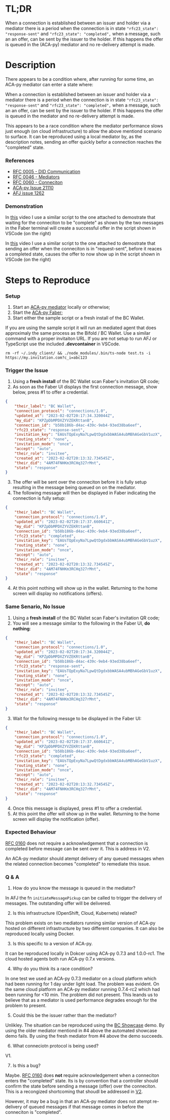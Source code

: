 
# TL;DR

When a connection is established between an issuer and holder via a mediator there is a period when the connection is in state `"rfc23_state": "response-sent"` and  `"rfc23_state": "completed",` when a message, such an an offer, can be sent by the issuer to the holder. If this happens the offer is queued in the (ACA-py) mediator and no re-delivery attempt is made.

# Description

There appears to be a condition where, after running for some time, an ACA-py mediator can enter a state where:

 When a connection is established between an issuer and holder via a mediator there is a period when the connection is in state `"rfc23_state": "response-sent"` and  `"rfc23_state": "completed",` when a message, such an an offer, can be sent by the issuer to the holder. If this happens the offer is queued in the mediator and no re-delivery attempt is made.

 This appears to be a race condition where the mediator performance slows just enough (on cloud infrastructure) to allow the above mentiond scenario to surface. It can be reproduced using a local mediator by, as the description notes, sending an offer quickly befor a connection reaches the "completed" state.

### References

- [RFC 0005 - DID Communication](https://github.com/hyperledger/aries-rfcs/blob/main/concepts/0005-didcomm/README.md)
- [RFC 0046 - Mediators](https://github.com/hyperledger/aries-rfcs/tree/main/concepts/0046-mediators-and-relays)
- [RFC 0060 - Conneciton](https://github.com/hyperledger/aries-rfcs/blob/main/features/0160-connection-protocol/README.md)
- [ACA-py Issue 21110](https://github.com/hyperledger/aries-cloudagent-python/issues/21110)
- [AFJ issue 1262](https://github.com/hyperledger/aries-framework-javascript/issues/1262)


### Demonstration

In [this](./faber-local-ok.mov) video I use a similar script to the one attached to demostrate that waiting for the conneciton to be "complete" as shown by the two messages in the Faber terminal will create a successful offer in the script shown in VSCode (on the right)

In [this](./faber-local-fail.mov) video I use a similar script to the one attached to demostrate that sending an offer when the conneciton is in "request-sent", before it reaces a completed state, causes the offer to now show up in the script shown in VSCode (on the right)

# Steps to Reproduce

### Setup

 1. Start an [ACA-py mediator](https://github.com/hyperledger/aries-mediator-service) locally or otherwise;
 2. Start the [ACA-py Faber](https://github.com/hyperledger/aries-cloudagent-python);
 3. Start either the sample script or a fresh install of the BC Wallet.

If you are using the sample script it will run an mediated agent that does approximaly the same process as the Bifold / BC Wallet. Use a similar command with a proper invitaiton URL. If you are not setup to run AFJ or TypeScript use the included **.devcontainer** in VSCode.

```console
rm -rf ~/.indy_client/ && ./node_modules/.bin/ts-node test.ts -i https://my.invitation.com?c_i=abc123
```

### Trigger the Issue

1. Using a **fresh install** of the BC Wallet scan Faber's invitation QR code;
2. As soon as the Faber UI displays the first connection message, show below,
press #1 to offer a credential.

```JSON
{
    "their_label": "BC Wallet",
    "connection_protocol": "connections/1.0",
    "updated_at": "2023-02-02T20:17:34.320044Z",
    "my_did": "KPZpDbMPDXZYVZEKRttanB",
    "connection_id": "b58b186b-d4ac-439c-9eb4-93ed38ba6eef",
    "rfc23_state": "response-sent",
    "invitation_key": "EAUsTQpExyNa7LpwQtDgdxbbWASA4ubMBhAGeGbV1uzX",
    "routing_state": "none",
    "invitation_mode": "once",
    "accept": "auto",
    "their_role": "invitee",
    "created_at": "2023-02-02T20:13:32.734545Z",
    "their_did": "4AM74FNHKm3RCHq327rMnt",
    "state": "response"
}
```
3. The offer will be sent over the conneciton before it is fully setup resulting
in the message being queued on on the mediator.
4. The following message will then be displayed in Faber indicating the connection
is fully setup:

```JSON
{
    "their_label": "BC Wallet",
    "connection_protocol": "connections/1.0",
    "updated_at": "2023-02-02T20:17:37.660641Z",
    "my_did": "KPZpDbMPDXZYVZEKRttanB",
    "connection_id": "b58b186b-d4ac-439c-9eb4-93ed38ba6eef",
    "rfc23_state": "completed",
    "invitation_key": "EAUsTQpExyNa7LpwQtDgdxbbWASA4ubMBhAGeGbV1uzX",
    "routing_state": "none",
    "invitation_mode": "once",
    "accept": "auto",
    "their_role": "invitee",
    "created_at": "2023-02-02T20:13:32.734545Z",
    "their_did": "4AM74FNHKm3RCHq327rMnt",
    "state": "response"
}
```

4. At this point nothing will show up in the wallet. Returning to the home screen 
will display no notifications (offers). 

### Same Senario, No Issue

1. Using a **fresh install** of the BC Wallet scan Faber's invitation QR code;
2. You will see a message similar to the following in the Faber UI, **do nothing**:

```JSON
{
    "their_label": "BC Wallet",
    "connection_protocol": "connections/1.0",
    "updated_at": "2023-02-02T20:17:34.320044Z",
    "my_did": "KPZpDbMPDXZYVZEKRttanB",
    "connection_id": "b58b186b-d4ac-439c-9eb4-93ed38ba6eef",
    "rfc23_state": "response-sent",
    "invitation_key": "EAUsTQpExyNa7LpwQtDgdxbbWASA4ubMBhAGeGbV1uzX",
    "routing_state": "none",
    "invitation_mode": "once",
    "accept": "auto",
    "their_role": "invitee",
    "created_at": "2023-02-02T20:13:32.734545Z",
    "their_did": "4AM74FNHKm3RCHq327rMnt",
    "state": "response"
}
```
3. Wait for the following messge to be displayed in the Faber UI:

```JSON
{
    "their_label": "BC Wallet",
    "connection_protocol": "connections/1.0",
    "updated_at": "2023-02-02T20:17:37.660641Z",
    "my_did": "KPZpDbMPDXZYVZEKRttanB",
    "connection_id": "b58b186b-d4ac-439c-9eb4-93ed38ba6eef",
    "rfc23_state": "completed",
    "invitation_key": "EAUsTQpExyNa7LpwQtDgdxbbWASA4ubMBhAGeGbV1uzX",
    "routing_state": "none",
    "invitation_mode": "once",
    "accept": "auto",
    "their_role": "invitee",
    "created_at": "2023-02-02T20:13:32.734545Z",
    "their_did": "4AM74FNHKm3RCHq327rMnt",
    "state": "response"
}
```

4. Once this message is displayed, press #1 to offer a credential.
5. At this point the offer will show up in the wallet. Returning to the home screen 
will display the notification (offer). 

### Expected Behaviour

[RFC 0160](https://github.com/hyperledger/aries-rfcs/blob/main/features/0160-connection-protocol/README.md) does not require a acknowlwdgement that a connection is completed before message can be sent over it. This is address in V2. 

An ACA-py mediator should atempt delivery of any queued messages when the related connection becomes "completed" to remediate this issue.

### Q & A

1. How do you know the message is queued in the mediator?

In AFJ the fn `initiateMessagePickup` can be called to trigger the delivery of messages. The outstanding offer will be delivered. 

2. Is this infrastructure (OpenShift, Cloud, Kubernets) related?

This problem exists on two mediators running similar version of ACA-py hosted on different infrastructure by two different companies. It can also be reproduced locally using Docker.

3. Is this specific to a version of ACA-py. 

It can be reproduced locally in Dokcer using ACA-py 0.7.3 and 1.0.0-rc1. The cloud hosted agents both run ACA-py 0.7.x versions.

4. Why do you think its a race condition?

In one test we used an ACA-py 0.7.3 mediator on a cloud platform which had been running for 1 day under light load. The problem was evident. On the same cloud platform an ACA-py mediator running 0.7.4-rc2 which had been running for <10 min. The problem did not present. This leands us to believe that as a mediator is used performance degrades enough for the problem to present.

5. Could this be the issuer rather than the mediator?

Unlikley. The situation can be reproduced using the [BC Showcase](https://digital.gov.bc.ca/digital-trust/showcase/) demo. By using the older mediator mentiond in #4 above the automated showcase demo fails. By using the fresh mediator from #4 above the demo succeeds.

6. What conneciotn protocol is being used?

V1. 

7. Is this a bug?

Maybe. [RFC 0160](https://github.com/hyperledger/aries-rfcs/blob/main/features/0160-connection-protocol/README.md) does **not** require acknowledgement when a conneciton enters the "completed" state. Its is by convention that a controller should confirm the state before sending a message (offer) over the conneciton. This is a recongized shortcoming that shoudl be addressed in [V2](https://identity.foundation/didcomm-messaging/spec/).

However, it may be a bug in that an ACA-py mediator does not atempt re-delivery of queued messages if that message comes in before the conneciton is "completed". 
